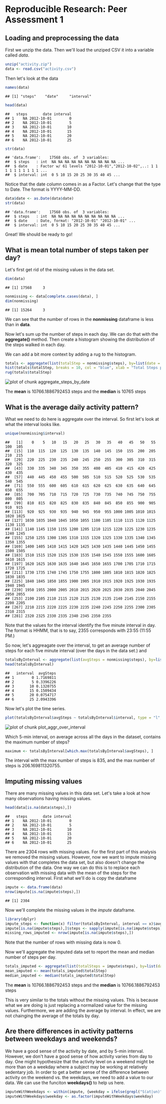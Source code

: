Reproducible Research: Peer Assessment 1
===========================================

## Loading and preprocessing the data
First we unzip the data. Then we'll load the unziped CSV it into a variable called *data*.  

```r
unzip("activity.zip")
data <- read.csv("activity.csv")
```
  
Then let's look at the data

```r
names(data)
```

```
## [1] "steps"    "date"     "interval"
```

```r
head(data)
```

```
##   steps       date interval
## 1    NA 2012-10-01        0
## 2    NA 2012-10-01        5
## 3    NA 2012-10-01       10
## 4    NA 2012-10-01       15
## 5    NA 2012-10-01       20
## 6    NA 2012-10-01       25
```

```r
str(data)
```

```
## 'data.frame':	17568 obs. of  3 variables:
##  $ steps   : int  NA NA NA NA NA NA NA NA NA NA ...
##  $ date    : Factor w/ 61 levels "2012-10-01","2012-10-02",..: 1 1 1 1 1 1 1 1 1 1 ...
##  $ interval: int  0 5 10 15 20 25 30 35 40 45 ...
```

Notice that the date column comes in as a Factor. Let's change that the type to Date. The format is YYYY-MM-DD.


```r
data$date <- as.Date(data$date)
str(data)
```

```
## 'data.frame':	17568 obs. of  3 variables:
##  $ steps   : int  NA NA NA NA NA NA NA NA NA NA ...
##  $ date    : Date, format: "2012-10-01" "2012-10-01" ...
##  $ interval: int  0 5 10 15 20 25 30 35 40 45 ...
```

Great! We should be ready to go!
  


## What is mean total number of steps taken per day?
Let's first get rid of the missing values in the data set.

```r
dim(data)
```

```
## [1] 17568     3
```

```r
nonmissing <- data[complete.cases(data), ]
dim(nonmissing)
```

```
## [1] 15264     3
```
We can see that the number of rows in the **nonmissing** dataframe is less than in **data**.

Now let's sum up the number of steps in each day. We can do that with the **aggregate()** method. Then create a histogram showing the distribution of the steps walked in each day.

We can add a bit more context by adding a rug to the histogram.


```r
totals <- aggregate(list(totalStep = nonmissing$steps), by=list(date = nonmissing$date), FUN = sum)
hist(totals$totalStep, breaks = 10, col = "blue", xlab = "Total Steps per day", main = "Distribution of Total Steps per Day")
rug(totals$totalStep)
```

![plot of chunk aggregate_steps_by_date](figure/aggregate_steps_by_date-1.png)

The **mean** is 10766.1886792453 steps and the **median** is 10765 steps

## What is the average daily activity pattern?
What we need to do here is aggregate over the interval. So first let's look at what the interval looks like.


```r
unique(nonmissing$interval)
```

```
##   [1]    0    5   10   15   20   25   30   35   40   45   50   55  100  105
##  [15]  110  115  120  125  130  135  140  145  150  155  200  205  210  215
##  [29]  220  225  230  235  240  245  250  255  300  305  310  315  320  325
##  [43]  330  335  340  345  350  355  400  405  410  415  420  425  430  435
##  [57]  440  445  450  455  500  505  510  515  520  525  530  535  540  545
##  [71]  550  555  600  605  610  615  620  625  630  635  640  645  650  655
##  [85]  700  705  710  715  720  725  730  735  740  745  750  755  800  805
##  [99]  810  815  820  825  830  835  840  845  850  855  900  905  910  915
## [113]  920  925  930  935  940  945  950  955 1000 1005 1010 1015 1020 1025
## [127] 1030 1035 1040 1045 1050 1055 1100 1105 1110 1115 1120 1125 1130 1135
## [141] 1140 1145 1150 1155 1200 1205 1210 1215 1220 1225 1230 1235 1240 1245
## [155] 1250 1255 1300 1305 1310 1315 1320 1325 1330 1335 1340 1345 1350 1355
## [169] 1400 1405 1410 1415 1420 1425 1430 1435 1440 1445 1450 1455 1500 1505
## [183] 1510 1515 1520 1525 1530 1535 1540 1545 1550 1555 1600 1605 1610 1615
## [197] 1620 1625 1630 1635 1640 1645 1650 1655 1700 1705 1710 1715 1720 1725
## [211] 1730 1735 1740 1745 1750 1755 1800 1805 1810 1815 1820 1825 1830 1835
## [225] 1840 1845 1850 1855 1900 1905 1910 1915 1920 1925 1930 1935 1940 1945
## [239] 1950 1955 2000 2005 2010 2015 2020 2025 2030 2035 2040 2045 2050 2055
## [253] 2100 2105 2110 2115 2120 2125 2130 2135 2140 2145 2150 2155 2200 2205
## [267] 2210 2215 2220 2225 2230 2235 2240 2245 2250 2255 2300 2305 2310 2315
## [281] 2320 2325 2330 2335 2340 2345 2350 2355
```

Note that the values for the interval identify the five minute interval in day. The format is HHMM, that is to say, 2355 corresponds with 23:55 (11:55 PM.)

So now, let's aggreagate over the interval, to get an average number of steps for each five minute interval (over the days in the data set.) and 


```r
totalsByInterval <- aggregate(list(avgSteps = nonmissing$steps), by=list(interval = nonmissing$interval), FUN = mean)
head(totalsByInterval)
```

```
##   interval  avgSteps
## 1        0 1.7169811
## 2        5 0.3396226
## 3       10 0.1320755
## 4       15 0.1509434
## 5       20 0.0754717
## 6       25 2.0943396
```

Now let's plot the time series.

```r
plot(totalsByInterval$avgSteps ~ totalsByInterval$interval, type = "l", col = "red", main = "Average Number of Steps Taken by 5-minute Interval (across all days)", ylab = "Average number of steps", xlab = "Interval (in HHMM format)")
```

![plot of chunk plot_aggr_over_interval](figure/plot_aggr_over_interval-1.png)

Which 5-min interval, on average across all the days in the dataset, contains the maximum number of steps?

```r
maximum <- totalsByInterval[which.max(totalsByInterval$avgSteps), ]
```
The interval with the max number of steps is 835, and the max number of steps is 206.169811320755.

## Imputing missing values
There are many missing values in this data set. Let's take a look at how many observations having missing values.


```r
head(data[is.na(data$steps),])
```

```
##   steps       date interval
## 1    NA 2012-10-01        0
## 2    NA 2012-10-01        5
## 3    NA 2012-10-01       10
## 4    NA 2012-10-01       15
## 5    NA 2012-10-01       20
## 6    NA 2012-10-01       25
```

There are 2304 rows with missing values. For the first part of this analysis we removed the missing values. However, now we want to impute missing values with that completes the data set, but also doesn't change the distribution of the data. One way we can do this is to replace each observation with missing data with the mean of the steps for the corresponding interval. First what we'll do is copy the dataframe


```r
impute <- data.frame(data)
nrow(impute[is.na(impute$steps),])
```

```
## [1] 2304
```

Now we'll complete the missing values in the *impute* dataframe.


```r
library(dplyr)
impute_steps <- function(x) filter(totalsByInterval, interval == x)$avgSteps
impute[is.na(impute$steps),]$steps <- sapply(impute[is.na(impute$steps),]$interval, impute_steps)
missing_rows_imputed <- nrow(impute[is.na(impute$steps),])
```

Note that the number of rows with missing data is now 0.

Now we'll aggregate the imputed data set to report the mean and median number of steps per day.


```r
totals_imputed <- aggregate(list(totalSteps = impute$steps), by=list(date = impute$date), FUN = sum)
mean_imputed <- mean(totals_imputed$totalStep)
median_imputed <- median(totals_imputed$totalStep)
```
The **mean** is 10766.1886792453 steps and the **median** is 10766.1886792453 steps

This is very similar to the totals without the missing values. This is because what we are doing is just replacing a normalized value for the missing values. Furthermore, we are adding the average by interval. In effect, we are not chainging the average of the totals by day.

## Are there differences in activity patterns between weekdays and weekends?
We have a good sense of the activity by date, and by 5-min interval. However, we don't have a good sense of how activity varies from day to day. One might hypothesize that the activity level on a weekend might be more than on a weekday where a subject may be working at relatively sedentary job. In order to get a better sense of the difference between activity on the weekend vs. the weekdays, we need to add a value to our data. We can use the funciton **weekdays()** to help us here.


```r
imputeWithWeekdays <- within(impute, {weekday = ifelse(grepl("S(at|un)", weekdays(impute$date, abbreviate=TRUE)), "weekend", "weekday")})
imputeWithWeekdays$weekday <- as.factor(imputeWithWeekdays$weekday)
```
